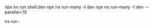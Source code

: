 npx nx run shell:dev
npx nx run-many -t dev
npx nx run-many -t dev --parallel=10

nx run <package-name>:<script>
nx run-many -t <script>

```json
{
  "extends": "nx/presets/npm.json",
  "$schema": "./node_modules/nx/schemas/nx-schema.json",
  "tasksRunnerOptions": {
    "default": {
      "runner": "nx/tasks-runners/default",
      "options": {
        "cacheableOperations": [
          "typecheck",
          "lint",
          "depcheck",
          "test",
          "clean",
          "build"
        ]
      }
    }
  },
  "targetDefaults": {
    "typecheck": {
      "dependsOn": ["^build"]
    },
    "test": {
      "dependsOn": ["^build"]
    },
    "build": {
      "dependsOn": ["^build", "clean"]
    },
    "dev": {
      "dependsOn": ["^build"]
    }
  }
}
```
